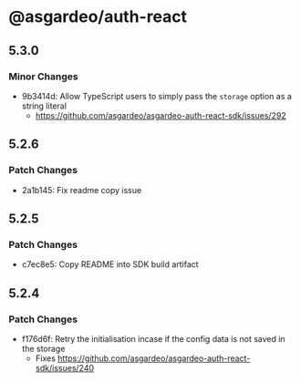 # @asgardeo/auth-react

## 5.3.0

### Minor Changes

- 9b3414d: Allow TypeScript users to simply pass the `storage` option as a string literal
  - https://github.com/asgardeo/asgardeo-auth-react-sdk/issues/292

## 5.2.6

### Patch Changes

- 2a1b145: Fix readme copy issue

## 5.2.5

### Patch Changes

- c7ec8e5: Copy README into SDK build artifact

## 5.2.4

### Patch Changes

- f176d6f: Retry the initialisation incase if the config data is not saved in the storage
  - Fixes https://github.com/asgardeo/asgardeo-auth-react-sdk/issues/240
